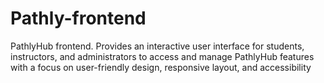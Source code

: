 # Pathly-frontend
PathlyHub frontend. Provides an interactive user interface for students, instructors, and administrators to access and manage PathlyHub features with a focus on user-friendly design, responsive layout, and accessibility
